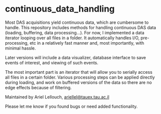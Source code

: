 # continuous_data_handling

Most DAS acquisitions yield continuous data, which are cumbersome to handle. This repository includes methods for handling continuous DAS data (loading, buffering, data processing...). For now, I implemented a data iterator looping over all files in a folder. It automatically handles I/O, pre-processing, etc in a relatively fast manner and, most importantly, with minimal hassle. 

Later versions will include a data visualizer, database interface to save events of interest, and viewing of such events. 

The most important part is an iterator that will allow you to serially access all files in a certain folder. Various processing steps can be applied directly during loading, and work on buffered versions of the data so there are no edge effects because of filtering. 

Maintained by Ariel Lellouch, ariellel@tauex.tau.ac.il

Please let me know if you found bugs or need added functionality.
